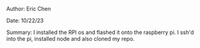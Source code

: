 Author: Eric Chen

Date: 10/22/23

Summary: I installed the RPI os and flashed it onto the raspberry pi. I ssh'd into the pi, installed node and also cloned my repo.
